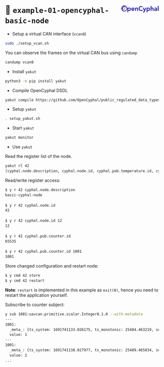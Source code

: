 <a href="https://opencyphal.org/"><img align="right" src="https://raw.githubusercontent.com/107-systems/.github/main/logo/opencyphal.svg" width="25%"></a>
:floppy_disk: `example-01-opencyphal-basic-node`
================================================
* Setup a virtual CAN interface (`vcan0`)
```bash
sudo ./setup_vcan.sh
```
You can observe the frames on the virtual CAN bus using `candump`
```bash
candump vcan0
```
* Install `yakut`
```bash
python3 -m pip install yakut
```
* Compile OpenCyphal DSDL
```bash
yakut compile https://github.com/OpenCyphal/public_regulated_data_types/archive/refs/heads/master.zip
```
* Setup `yakut`
```bash
. setup_yakut.sh
```
* Start `yakut`
```bash
yakut monitor
```
* Use `yakut`

Read the register list of the node.
```bash
yakut rl 42
[cyphal.node.description, cyphal.node.id, cyphal.pub.temperature.id, cyphal.pub.temperature.type]
```

Read/write register access:
```bash
$ y r 42 cyphal.node.description
basic-cyphal-node

$ y r 42 cyphal.node.id
42

$ y r 42 cyphal.node.id 12
12

$ y r 42 cyphal.pub.counter.id
65535                            

$ y r 42 cyphal.pub.counter.id 1001
1001
```

Store changed configuration and restart node:
```bash
$ y cmd 42 store
$ y cmd 42 restart
```
**Note**: `restart` is implemented in this example as `exit(0)`, hence you need to restart the application yourself.

Subscribe to counter subject:
```bash
y sub 1001:uavcan.primitive.scalar.Integer8.1.0 --with-metadata
---
1001:
  _meta_: {ts_system: 1691741133.026175, ts_monotonic: 25484.463219, source_node_id: 12, transfer_id: 1, priority: nominal, dtype: uavcan.primitive.scalar.Integer8.1.0}
  value: 1
---
1001:
  _meta_: {ts_system: 1691741138.027977, ts_monotonic: 25489.465034, source_node_id: 12, transfer_id: 2, priority: nominal, dtype: uavcan.primitive.scalar.Integer8.1.0}
  value: 2
...
```
